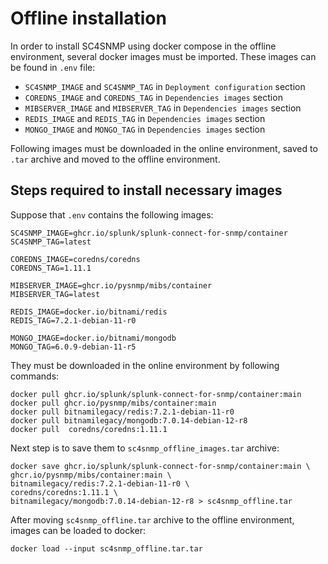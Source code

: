 # Offline installation

In order to install SC4SNMP using docker compose in the offline environment, several docker images must be imported. 
These images can be found in `.env` file:

- `SC4SNMP_IMAGE` and `SC4SNMP_TAG` in `Deployment configuration` section
- `COREDNS_IMAGE` and `COREDNS_TAG` in `Dependencies images` section
- `MIBSERVER_IMAGE` and `MIBSERVER_TAG` in `Dependencies images` section
- `REDIS_IMAGE` and `REDIS_TAG` in `Dependencies images` section
- `MONGO_IMAGE` and `MONGO_TAG` in `Dependencies images` section

Following images must be downloaded in the online environment, saved to `.tar` archive and moved to the offline environment.

## Steps required to install necessary images

Suppose that `.env` contains the following images:

```.env
SC4SNMP_IMAGE=ghcr.io/splunk/splunk-connect-for-snmp/container
SC4SNMP_TAG=latest

COREDNS_IMAGE=coredns/coredns
COREDNS_TAG=1.11.1

MIBSERVER_IMAGE=ghcr.io/pysnmp/mibs/container
MIBSERVER_TAG=latest

REDIS_IMAGE=docker.io/bitnami/redis
REDIS_TAG=7.2.1-debian-11-r0

MONGO_IMAGE=docker.io/bitnami/mongodb
MONGO_TAG=6.0.9-debian-11-r5
```

They must be downloaded in the online environment by following commands:

```shell
docker pull ghcr.io/splunk/splunk-connect-for-snmp/container:main
docker pull ghcr.io/pysnmp/mibs/container:main
docker pull bitnamilegacy/redis:7.2.1-debian-11-r0
docker pull bitnamilegacy/mongodb:7.0.14-debian-12-r8
docker pull  coredns/coredns:1.11.1
```

Next step is to save them to `sc4snmp_offline_images.tar` archive:
```shell
docker save ghcr.io/splunk/splunk-connect-for-snmp/container:main \
ghcr.io/pysnmp/mibs/container:main \
bitnamilegacy/redis:7.2.1-debian-11-r0 \
coredns/coredns:1.11.1 \
bitnamilegacy/mongodb:7.0.14-debian-12-r8 > sc4snmp_offline.tar 
```

After moving `sc4snmp_offline.tar` archive to the offline environment, images can be loaded to docker:
```shell
docker load --input sc4snmp_offline.tar.tar
```